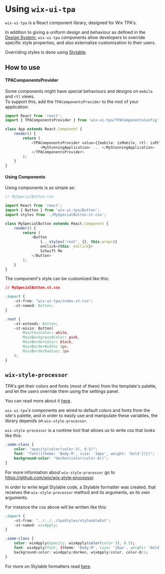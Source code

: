 # Using `wix-ui-tpa`
`wix-ui-tpa` is a React component library, designed for Wix TPA's.

In addition to giving a uniform design and behaviour as defined in the 
[Design System](https://zeroheight.com/7sjjzhgo2), `wix-ui-tpa` components 
allow developers to override specific style properties, and also externalize 
customization to their users.

Overriding styles is done using [Stylable](https://stylable.io).

## How to use
#### TPAComponentsProvider
Some components might have special behaviours and designs on `mobile` and `rtl` views.  
To support this, add the `TPAComponentsProvider` to the root of your application:
```typescript jsx
import React from 'react';
import { TPAComponentsProvider } from 'wix-ui-tpa/TPAComponentsConfig';

class App extends React.Component {
    render() {
        return (
            <TPAComponentsProvider value={{mobile: isMobile, rtl: isRtl}}>
                <MyStunningApplication> ... </MyStunningApplication>            
            </TPAComponentsProvider>
        );
    }
}
```

#### Using Components
Using components is as simple as:
```typescript jsx
// MySpecialButton.tsx

import React from 'react';
import { Button } from 'wix-ui-tpa/Button';
import styles from './MySpecialButton.st.css';

class MySpecialButton extends React.Component {
    render() {
        return (
            <Button
                {...styles('root', {}, this.props)} 
                onClick={this._onClick}>
                Schwift Me
            </Button>
        );
    }
}
```
The component's style can be customized like this:
```css
// MySpecialButton.st.css

:import {
    -st-from: "wix-ui-tpa/index.st.css";
    -st-named: Button;
}

.root {
    -st-extends: Button;
    -st-mixin: Button(
        MainTextColor: white,
        MainBackgroundColor: pink,
        MainBorderColor: black,
        MainBorderWidth: 1px,
        MainBorderRadius: 3px
    );
}
```
## `wix-style-processor`
TPA's get their colors and fonts (most of them) from the template's palette, 
and let the users override them using the settings panel.

You can read more about it [here](https://dev.wix.com/docs/uiux-basics/site-components/#color).

`wix-ui-tpa`'s components are wired to default colors and fonts from the site's palette, 
and in order to easily use and manipulate these variables, the library depends on `wix-style-processor`.

`wix-style-processor` is a runtime tool that allows us to write css that looks like this:
```css
.some-class {
    color: "opacity(color(color-3), 0.5)";
    font: "font({theme: 'Body-M', size: '16px', weight: 'bold'})})";
    background-color: "darken(color(color-8))";
}
```

For more information about `wix-style-processor` go to https://github.com/wix/wix-style-processor.  

In order to write legal Stylable code, a Stylable formatter was created, that receives the 
`wix-style-processor` method and its arguments, as its own arguments.

For instance the css above will be written like this:
```css
:import {
    -st-from: "../../../tpaStyles/styleableExt";
    -st-named: wixApply;
}

.some-class {
    color: wixApply(opacity, wixApply(color(color-3), 0.5);
    font: wixApply(font, {theme: 'Body-M', size: '16px', weight: 'bold'})});
    background-color: wixApply(darken, wixApply(color, color-8));
}
``` 
For more on Stylable formatters read [here](https://stylable.io/docs/references/formatters).


